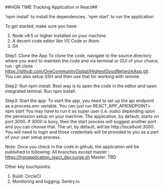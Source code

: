 ##HGN TIME Tracking Application in React##


'npm install' to install the dependencies.
'npm start' to run the application

To get started, make sure you have:

1. Node v9.5 or higher installed on your machine.
2. A decent code editor like VS Code or Atom.
3. Git

Step1: Clone the App
To clone the code, navigate to the source directory where you want to maintain the code and via terminal or GUI of your choice, run : git clone https://github.com/OneCommunityGlobal/HighestGoodNetworkApp.git . You can also setup SSH and then use that for working with remote. 

Step2: Run npm install.
Best way is to open the code in the editor and open integrated teminal. Run npm install.

Step3: Start the app:
To start the app, you need to set up the api endpoint as a process.env variable. You can just run
REACT_APP_APIENDPOINT=<put apiendpoint here> npm start
You may have to run it as super user (i.e. sudo) depending upon the permission setup on your machine.
The application, by default, starts on port 3000. If 3000 is busy, then the start process will suggest another port and you can choose that. The url, by default, will be http://localhost:3000. You will need to login and those credentials will be provided to you as a part of your user setup process.

Note:
Once you check in the code in github, the application will be publsihed to following:
 All branches except master : https://hgnapplication_react_dev.surge.sh
 Master: TBD

Other key touchpoints:
1. Build: CircleCI
2. Monitoring and logging: Sentry.io

